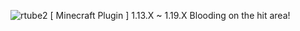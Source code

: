 ![rtube2](https://user-images.githubusercontent.com/80433772/187344527-c437e8cc-0b45-4172-89a8-e80218485e16.png)
[ Minecraft Plugin ] 1.13.X ~ 1.19.X Blooding on the hit area!
